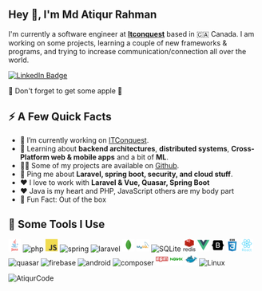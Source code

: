 <h2>Hey 👋, I'm Md Atiqur Rahman</h2>
<p>I'm currently a software engineer at <strong><a href="https://www.itconquest.com/">Itconquest</a></strong> based in 🇨🇦 Canada. I am working on some projects, learning a couple of new frameworks & programs, and trying to increase communication/connection all over the world.</p>
<p>
<!--     <a href="https://medium.com/@serbis">
        <img src="https://img.shields.io/badge/-@serbis-14c767?style=flat-square&amp;labelColor=14c767&amp;logo=Medium&amp;link=https://medium.com/@serbis" alt="Medium Badge">
    </a>  -->
    <a href="https://www.linkedin.com/in/md-atiqur-rahman-02a473155/">
        <img src="https://img.shields.io/badge/-@atiqur-0077B5?style=flat-square&amp;labelColor=0077B5&amp;logo=LinkedIn&amp;link=https://www.linkedin.com/in/md-atiqur-rahman-02a473155/" alt="LinkedIn Badge">
    </a> 
</p>


<p> Don't forget to get some apple </p>
<h2>⚡️ A Few Quick Facts</h2>
<ul>
<li>🔭 I’m currently working on <a href="https://itconquest.com">ITConquest</a>.</li>
<li>🧐 Learning about <strong>backend architectures</strong>, <strong>distributed systems</strong>, <strong>Cross-Platform web & mobile apps</strong> and a bit of <strong>ML</strong>.</li>
<li>👨‍💻 Some of my projects are available on <a href="https://github.com/AtiqurCode">Github</a>.</li>
<!-- <li>📝 I <del>regulary</del> write articles on <a href="https://blog.stanleylim.me">my blog</a>.</li> -->
<li>💬 Ping me about <strong> Laravel, spring boot, security, and cloud stuff</strong>.</li>
<li>❤ I love to work with <strong>Laravel & Vue, Quasar, Spring Boot</strong></li>
<li>❤ Java is my heart and PHP, JavaScript others are my body part
<!-- <li>📙 Check out my <a href="https://www.stanleylim.me/resume/resume.pdf">resume</a>.</li> -->
<li>🎉 Fun Fact: Out of the box</li>
</ul>
<!-- <h2>✒️ Recent Posts</h2>
<details>
    <summary>Explore</summary>
    <li><a target="_blank" href="https://blog.stanleylim.me/maximizing-efficiency-and-impact---why-i-choose-mermaid-for-graph-creation">Maximizing Efficiency and Impact - Why I Choose Mermaid for Graph Creation — June 19, 2023</a></li><li><a target="_blank" href="https://blog.stanleylim.me/til-how-casing-can-break-netlify-functions">TIL How Casing Can Break Netlify Functions — February 27, 2023</a></li><li><a target="_blank" href="https://blog.stanleylim.me/godaddy-redirect-hack">GoDaddy Redirect Hack — December 20, 2022</a></li><li><a target="_blank" href="https://blog.stanleylim.me/airpods-not-charging-on-windows">Airpods Not Charging on Windows — August 19, 2022</a></li><li><a target="_blank" href="https://blog.stanleylim.me/the-fastest-way-to-develop-and-deploy-your-next-project">⚡ The Fastest Way to Develop and Deploy Your Next Project — June 09, 2022</a></li>
</details>
<p><a target="_blank" href="https://blog.stanleylim.me">Read More</a></p> -->
<h2>🚀 Some Tools I Use</h2>
<p align="left">
<img src="https://raw.githubusercontent.com/devicons/devicon/master/icons/java/java-original-wordmark.svg" alt="java" width="25" height="25" />
<img src="https://www.vectorlogo.zone/logos/php/php-icon.svg" alt="php" width="25" height="25" />
<img src="https://raw.githubusercontent.com/devicons/devicon/master/icons/javascript/javascript-original.svg" alt="javascript" width="25" height="25" />
<img src="https://www.vectorlogo.zone/logos/springio/springio-icon.svg" alt="spring" width="25" height="25" />
<img src="https://www.vectorlogo.zone/logos/laravel/laravel-icon.svg" alt="laravel" width="25" height="25" />
<img src="https://raw.githubusercontent.com/devicons/devicon/master/icons/mongodb/mongodb-original.svg" alt="mongodb" width="25" height="25" />
<img src="https://raw.githubusercontent.com/devicons/devicon/master/icons/mysql/mysql-original-wordmark.svg" alt="mysql" width="25" height="25" />
<img src="https://www.vectorlogo.zone/logos/sqlite/sqlite-icon.svg" alt="SQLite" width="25" height="25" />
<img src="https://raw.githubusercontent.com/devicons/devicon/master/icons/redis/redis-original-wordmark.svg" alt="redis" width="25" height="25" />
<img src="https://raw.githubusercontent.com/devicons/devicon/master/icons/vuejs/vuejs-original.svg" alt="vue" width="25" height="25" />
<img src="https://raw.githubusercontent.com/devicons/devicon/master/icons/bootstrap/bootstrap-plain.svg" alt="bootstrap" width="25" height="25" />
<img src="https://raw.githubusercontent.com/devicons/devicon/master/icons/css3/css3-original-wordmark.svg" alt="css3" width="25" height="25" />
<img src="https://raw.githubusercontent.com/devicons/devicon/master/icons/react/react-original-wordmark.svg" alt="react" width="25" height="25" />
<img src="https://cdn.quasar.dev/logo-v2/svg/logo.svg" alt="quasar" width="25" height="25" />
<img src="https://www.vectorlogo.zone/logos/firebase/firebase-icon.svg" alt="firebase" width="25" height="25" />
<img src="https://www.vectorlogo.zone/logos/android/android-official.svg" alt="android" width="25" height="25" />
<img src="https://getcomposer.org/img/logo-composer-transparent.png" alt="composer" width="25" height="25" />
<img src="https://raw.githubusercontent.com/devicons/devicon/master/icons/npm/npm-original-wordmark.svg" alt="npm" width="25" height="25" />
<img src="https://raw.githubusercontent.com/devicons/devicon/master/icons/nginx/nginx-original.svg" alt="nginx" width="25" height="25" />
<!-- <img src="https://raw.githubusercontent.com/github/explore/80688e429a7d4ef2fca1e82350fe8e3517d3494d/topics/aws/aws.png" alt="aws" width="25" height="25" /> -->
<!-- <img src="https://www.vectorlogo.zone/logos/google_cloud/google_cloud-icon.svg" alt="gcp" width="25" height="25" /> -->
<img src="https://raw.githubusercontent.com/devicons/devicon/master/icons/docker/docker-original.svg" alt="Docker" width="25" height="25" />
<img src="https://www.vectorlogo.zone/logos/linux/linux-icon.svg" alt="Linux" width="25" height="25" />
<!-- <img src="https://www.vectorlogo.zone/logos/kubernetes/kubernetes-icon.svg" alt="Kubernetes" width="25" height="25" /> -->
<!-- <img src="https://cdn.jsdelivr.net/gh/devicons/devicon/icons/go/go-original.svg" alt="Go" width="25" height="25" /> -->
</p>
<img src="https://github-readme-stats.vercel.app/api?username=AtiqurCode&show_icons=true&count_private=true" alt="AtiqurCode" />
<!-- <p><a href="http://hits.dwyl.com/spiderpig86/spiderpig86/spiderpig86.svg?style=flat-square"><img src="https://hits.dwyl.com/spiderpig86/spiderpig86/spiderpig86.svg?style=flat-square" alt="HitCount"></a></p> -->
